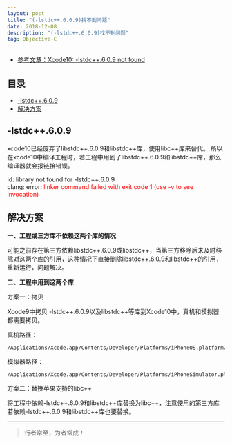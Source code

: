 ```yaml
---
layout: post
title: "(-lstdc++.6.0.9)找不到问题"
date: 2018-12-08
description: "(-lstdc++.6.0.9)找不到问题"
tag: Objective-C
--- 
```





- [参考文章：Xcode10: -lstdc++.6.0.9 not found](https://www.jianshu.com/p/2bc05682bf19)

## 目录
- [-lstdc++.6.0.9](#content1)
- [解决方案](#content2)


<!-- ************************************************ -->
## <a id="content1"></a>-lstdc++.6.0.9


xcode10已经废弃了libstdc++.6.0.9和libstdc++库，使用libc++库来替代。
所以在xcode10中编译工程时，若工程中用到了libstdc++.6.0.9和libstdc++库，那么编译器就会报链接错误。

ld: library not found for -lstdc++.6.0.9       
clang: error: <span style="color:red">linker command failed with exit code 1 (use -v to see invocation)</span>


<!-- ************************************************ -->
## <a id="content1"></a>解决方案


**一、工程或三方库不依赖这两个库的情况**

可能之前存在第三方依赖libstdc++.6.0.9或libstdc++，当第三方移除后未及时移除对这两个库的引用，这种情况下直接删除libstdc++.6.0.9和libstdc++的引用，重新运行，问题解决。


**二、工程中用到这两个库**

方案一：拷贝

Xcode9中拷贝 -lstdc++.6.0.9以及libstdc++等库到Xcode10中，真机和模拟器都需要拷贝。

真机路径：    
```
/Applications/Xcode.app/Contents/Developer/Platforms/iPhoneOS.platform/Developer/SDKs/iPhoneOS.sdk/usr/lib
```

模拟器路径：     
```
/Applications/Xcode.app/Contents/Developer/Platforms/iPhoneSimulator.platform/Developer/SDKs/iPhoneSimulator.sdk/usr/lib
```

方案二：替换苹果支持的libc++

将工程中依赖-lstdc++.6.0.9和libstdc++库替换为libc++，注意使用的第三方库若依赖-lstdc++.6.0.9和libstdc++库也要替换。




----------
>  行者常至，为者常成！



